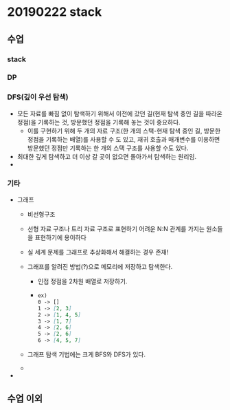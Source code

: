 # 20190222 stack

## 수업

### stack





### DP





### DFS(깊이 우선 탐색)

- 모든 자료를 빠짐 없이 탐색하기 위해서 이전에 갔던 길(현재 탐색 중인 길을 따라온 정점)을 기록하는 것, 방문했던 정점을 기록해 놓는 것이 중요하다.
  - 이를 구현하기 위해 두 개의 자료 구조(한 개의 스택-현재 탐색 중인 길, 방문한 정점을 기록하는 배열)를 사용할 수 도 있고, 재귀 호출과 매개변수를 이용하면 방문했던 정점만 기록하는 한 개의 스택 구조를 사용할 수도 있다.
- 최대한 깊게 탐색하고 더 이상 갈 곳이 없으면 돌아가서 탐색하는 원리임.
- 





### 기타

- 그래프

  - 비선형구조

  - 선형 자료 구조나 트리 자료 구조로 표현하기 어려운 N:N 관계를 가지는 원소들을 표현하기에 용이하다

  - 실 세계 문제를 그래프로 추상화해서 해결하는 경우 존재!

  - 그래프를 알려진 방법(?)으로 메모리에 저장하고 탐색한다.

    - 인접 정점을 2차원 배열로 저장하기.

    - ```markdown
      ex)
      0 -> []
      1 -> [2, 3]
      2 -> [1, 4, 5]
      3 -> [1, 7]
      4 -> [2, 6]
      5 -> [2, 6]
      6 -> [4, 5, 7]
      ```

  - 그래프 탐색 기법에는 크게 BFS와 DFS가 있다.

  - 

- 





## 수업 이외

